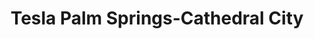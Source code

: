 ---
title: "Tesla Palm Springs-Cathedral City"
url: /cathedral-city/tesla-palm-springs-cathedral-city/
shop: Autohaus
---